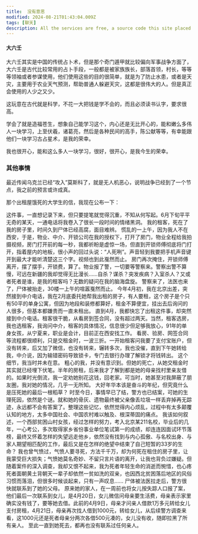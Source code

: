 ```yaml
---
title:  没有意思
modified: 2024-08-21T01:43:04.009Z
tags: [聊天]
description: All the services are free, a source code this site placed on github repository and intergration with netlify service, another service that you can use is github page for hosting your own static site.
---
```


####  大六壬

大六壬其实是中国的传统占卜术，但是那个奇门遁甲就比较偏向军事战争方面了，大六壬是古代比较常用的占卜手段，一般都是被家族族长，部落首领，村长，等等等领袖或者参谋使用，他们使用这些的目的很简单，就是为了防止水患，或者是天灾，主要用于农业天气预测，帮助普通人躲避天灾，这都是很伟大的人。但是真正会使用的人少之又少。

这玩意在古代就是科学，不花一大把钱是学不会的，而且必须读书认字，要求很高。

学会了就是造福苍生，想象自己能学习这个，内心还是无比开心的，能和嫩么多伟人一块学习，上至伏羲，诸葛亮，然后是各种民间的高手，陈公献等等，有幸能跟他们一块学习古占星术，是我的荣幸。

我也很开心，能和这么多人一块学习，很好，很开心，是我今生的荣幸。

### 其他事情

最近传闻乌克兰已经“攻入”莫斯科了，就是无人机恶心，说明战争已经到了一个节点，我之前的预言或许成真。

 那个出租屋饿死的大学生的信，我现在公布一下：

这件事，一直想记录下来，但只要提笔就觉得沉重，不知从何写起。6月下旬平平无奇的某天，一通电话将我卷入了很长一段时间的情绪黑洞。 我的租客，死在了我的房子里，时间久到尸体已经高腐，面目难辨。 慌乱的一上午，因为我人不在西安，于是，物业、中介、开锁公司在我的授权下，打开了房门，物业全程给我拍摄视频，房门打开前的每一秒，我都祈盼是虚惊一场，但直到开锁师傅彻底将门打开，指着屋内的地板，很小声的回过头说：“人死咧”。声音轻到我要把手机声音键开到最大才能听清楚这三个字。视频也到此戛然而止。 房门再次掩住，开锁师傅离开，摆了摆手，开锁费，算了。物业报了警，一切要等警察来。警察出警不算慢，可远在新疆的我却觉得无比漫长……自杀？谋杀？突发疾病？入室杀人？又或者死者是谁，是我的租客吗？无数的疑问在我的脑海盘旋。 警察来了，法医也来了，尸体被抬走，30楼一上午的喧嚣戛然而止。 今年4月初，我在北京出差，突然接到中介电话，我在2月底委托她帮我出租的房子，有人要租，这个房子是个只有50平的单身公寓，但因为地段和装修都算好，租金不算便宜，挂出去后询问的人很多，但基本都嫌贵而一直未租出。 直到4月，我都快忘了出租这件事，却突然接到中介电话。租客很干脆，从看房到签合同，没有超过两天。当然，租客选房，我也选租客，我询问中介，租客的具体情况，信息很少但足够我放心，91年的单身女孩，从宁夏来，职业是会计，目前正在西安找工作。 看房、验房、网签合同等流程都很顺利，只是交租金时，一波三折。一开始租客问我要了支付宝账户，但没有转来，后又加了微信，也没有转来，辗转多次，我也没催，直到下午她转给我，中介说，因为输错密码导致锁卡，专门去银行办理了解锁才将钱转出。 这个细节，我当时并未在意。 粗心的我，并没有意识到。但她的死亡，从她交租金时其实就已经埋下伏笔。半年的房租，后来我才了解到都是她的母亲找村里亲友借的。如果时光倒流，我一定劝她别花这钱，回老家。可当时，她甚至对我屏蔽了朋友圈，我对她的情况，几乎一无所知。 大好年华本该是奋斗的年纪，但究竟什么是压死她的最后一根稻草？ 时至今日，事情早已了结，警方也已结案，可她的生理死因，依然是个谜。就和她的骨灰、遗物最终被父亲像丢垃圾一样丢弃掉再无踪迹，永远都不会有答案了。整理这些记忆，依然觉得内心烦乱，过程中有太多颠覆认知的地方，太多中国社会、中国农村难以触及、根深蒂固的痛点。 我该如何叙述，一个西部贫困山村女孩，经过怎样的努力，考入北京某211名校，毕业后的几年，一心考公，多次取得家乡省份事业单位笔试第一的成绩，却连连因面试环节落榜，最终又怀着怎样的失望远走他乡，依然没有找到与内心孤傲、与名校出身、与家人期望相匹配的工作，最后又是在怎样的绝望中结束了自己短暂的33岁的生命？ 我也曾气愤过，气愤人要寻死，方法千千万，却为何死在租住的房子里，让我蒙受巨大损失；气愤她莫名奇妙、不留只言片语的离开，让我也背负过嫌疑。但随着案件的深入调查，我却又恨不起来，我为死者年轻生命的消逝而惋惜，也心疼死者面朝黄土背朝天一辈子却依然一贫如洗的双亲，也因西北贫困落后地区的风俗习惯而落泪，但很多时候谈起来，只有一声叹息…… 尸体被法医拉走后，警方很快就联系到了她的父母。 原来她的家人，在一周前也将女儿按失踪人口报了案，他们最后一次联系到女儿，是4月20日，女儿微信问母亲要生活费，母亲表示家里确实没有钱了，要等她去借。此前的4月9日，母亲才问亲人借款1万多元转给女儿支付房租，4月21日，母亲再次找人借到1000元，转给女儿，从后续警方调查来看，这1000元还是死者母亲分两次各借500元凑的，女儿没有收，随即拉黑了所有亲人。 至此一直到她死去，都再也没有联系过任何亲人。
